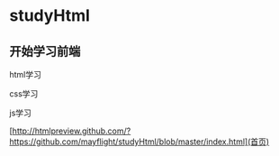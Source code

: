 # studyHtml

## 开始学习前端
html学习

css学习

js学习

[http://htmlpreview.github.com/?https://github.com/mayflight/studyHtml/blob/master/index.html](首页)